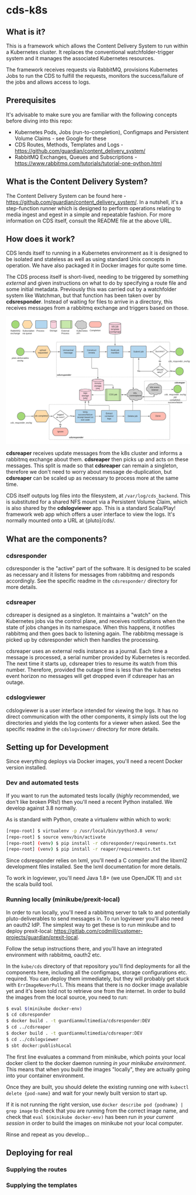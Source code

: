 # cds-k8s

## What is it?

This is a framework which allows the Content Delivery System to run within a Kubernetes cluster.
It replaces the conventional watchfolder-trigger system and it manages the associated
Kubernetes resources.

The framework receives requests via RabbitMQ, provisions Kubernetes Jobs to run the CDS to fulfill the requests, monitors
the success/failure of the jobs and allows access to logs.

## Prerequisites

It's advisable to make sure you are familiar with the following concepts before diving into this repo:

- Kubernetes Pods, Jobs (run-to-completion), Configmaps and Persistent Volume Claims - see Google for these
- CDS Routes, Methods, Templates and Logs - https://github.com/guardian/content_delivery_system/
- RabbitMQ Exchanges, Queues and Subscriptions - https://www.rabbitmq.com/tutorials/tutorial-one-python.html

## What is the Content Delivery System?

The Content Delivery System can be found here - https://github.com/guardian/content_delivery_system/.  In a nutshell, 
it's a step-function runner which is designed to perform operations relating to media ingest and egest in a simple and
repeatable fashion.  For more information on CDS itself, consult the README file at the above URL.

## How does it work?

CDS lends itself to running in a Kubernetes environment as it is designed to be isolated and stateless as well as using
standard Unix concepts in operation.  We have also packaged it in Docker images for quite some time.

The CDS process itself is short-lived, needing to be triggered by something _external_ and given instructions on what
to do by specifying a route file and some initial metadata.  Previously this was carried out by a watchfolder system like
Watchman, but that function has been taken over by **cdsresponder**.  Instead of waiting for files to arrive in a directory,
this receives messages from a rabbitmq exchange and triggers based on those.

![System process diagram](system%20functions.png)

**cdsreaper** receives update messages from the k8s cluster and informs a rabbitmq exchange about them.  **cdsreaper**
then picks up and acts on these messages.  This split is made so that **cdsreaper** can remain a singleton, therefore
we don't need to worry about message de-duplication, but **cdsreaper** can be scaled up as necessary to process more at 
the same time.

CDS itself outputs log files into the filesystem, at `/var/log/cds_backend`.  This is substituted for a shared NFS mount via
a Persistent Volume Claim, which is also shared by the **cdslogviewer** app.
This is a standard Scala/Play! framework web app which offers a user interface to view the logs.  It's normally mounted
onto a URL at {pluto}/cds/.

## What are the components?

### cdsresponder

cdsresponder is the "active" part of the software.  It is designed to be scaled as necessary and it listens for messages
from rabbitmq and responds accordingly.  See the specific readme in the `cdsresponder/` directory for more details.

### cdsreaper

cdsreaper is designed as a singleton.  It maintains a "watch" on the Kubernetes jobs via the control plane, and receives
notifications when the state of jobs changes in its namespace.  When this happens, it notifies rabbitmq and then goes back
to listening again.  The rabbitmq message is picked up by cdsresponder which then handles the processing.

cdsreaper uses an external redis instance as a journal.  Each time a message is processed, a serial number provided by
Kubernetes is recorded.  The next time it starts up, cdsreaper tries to resume its watch from this number.  Therefore,
provided the outage time is less than the kubernetes event horizon no messages will get dropped even if cdsreaper has an outage.

### cdslogviewer

cdslogviewer is a user interface intended for viewing the logs.  It has no direct communication with the other components,
it simply lists out the log directories and yields the log contents for a viewer when asked.  See the specific readme in the
`cdslogviewer/` directory for more details.

## Setting up for Development

Since everything deploys via Docker images, you'll need a recent Docker version installed.

### Dev and automated tests
If you want to run the automated tests locally (_highly_ recommended, we don't like broken PRs!) then you'll need
a recent Python installed.  We develop against 3.8 normally.

As is standard with Python, create a virtualenv within which to work:

```bash
[repo-root] $ virtualenv -p /usr/local/bin/python3.8 venv/
[repo-root] $ source venv/bin/activate
[repo-root] (venv) $ pip install -r cdsresponder/requirements.txt
[repo-root] (venv) $ pip install -r reaper/requirements.txt
```

Since cdsresponder relies on lxml, you'll need a C compiler and the libxml2 development files installed.  See the
lxml documentation for more details.

To work in logviewer, you'll need Java 1.8+ (we use OpenJDK 11) and `sbt` the scala build tool.

### Running locally (minikube/prexit-local)
In order to run locally, you'll need a rabbitmq server to talk to and potentially pluto-deliverables to send messages in.
To run logviewer you'll also need an oauth2 IdP.
The simplest way to get these is to run minikube and to deploy prexit-local: https://gitlab.com/codmill/customer-projects/guardian/prexit-local.

Follow the setup instructions there, and you'll have an integrated environment with rabbitmq, oauth2 etc.

In the `kube/cds` directory of that repository you'll find deployments for all the components here, including all the
configmaps, storage configurations etc. required.  You can deploy them immediately, but they will probably get stuck
with `ErrImageNeverPull`.  This means that there is no docker image available yet and it's been told not to retrieve one
from the internet.  In order to build the images from the local source, you need to run:

```bash
$ eval $(minikube docker-env)
$ cd cdsresponder
$ docker build . -t guardianmultimedia/cdsresponder:DEV
$ cd ../cdsreaper
$ docker build . -t guardianmultimedia/cdsreaper:DEV
$ cd ../cdslogviewer
$ sbt docker:publishLocal
```

The first line evaluates a command from minikube, which points your local docker client to the docker daemon running
_in your minikube environment_.  This means that when you build the images "locally", they are actually going into your
container environment.

Once they are built, you should delete the existing running one with `kubectl delete {pod-name}` and wait for your newly
built version to start up.

If it is not running the right version, use `docker describe pod {podname} | grep image` to check that you are running
from the correct image name, and check that `eval $(minikube docker-env)` has been run _in your current session_ in order
to build the images on minikube not your local computer.

Rinse and repeat as you develop...

## Deploying for real

### Supplying the routes

### Supplying the templates

###